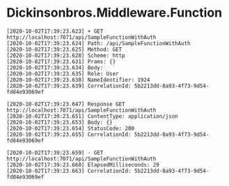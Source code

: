# Dickinsonbros.Middleware.Function



    [2020-10-02T17:39:23.623] + GET http://localhost:7071/api/SampleFunctionWithAuth
    [2020-10-02T17:39:23.624] Path: /api/SampleFunctionWithAuth
    [2020-10-02T17:39:23.625] Method: GET
    [2020-10-02T17:39:23.628] Scheme: http
    [2020-10-02T17:39:23.631] Prams: {}
    [2020-10-02T17:39:23.634] Body:
    [2020-10-02T17:39:23.635] Role: User
    [2020-10-02T17:39:23.638] NameIdentifier: 1924
    [2020-10-02T17:39:23.639] CorrelationId: 5b2213dd-8a93-4f73-9d54-fd84e93069ef

    [2020-10-02T17:39:23.647] Response GET http://localhost:7071/api/SampleFunctionWithAuth
    [2020-10-02T17:39:23.651] ContentType: application/json
    [2020-10-02T17:39:23.653] Body: {}
    [2020-10-02T17:39:23.654] StatusCode: 200
    [2020-10-02T17:39:23.655] CorrelationId: 5b2213dd-8a93-4f73-9d54-fd84e93069ef

    [2020-10-02T17:39:23.659] - GET http://localhost:7071/api/SampleFunctionWithAuth
    [2020-10-02T17:39:23.660] ElapsedMilliseconds: 29
    [2020-10-02T17:39:23.663] CorrelationId: 5b2213dd-8a93-4f73-9d54-fd84e93069ef
